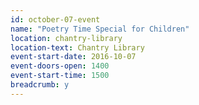 ```yaml
---
id: october-07-event
name: "Poetry Time Special for Children"
location: chantry-library
location-text: Chantry Library
event-start-date: 2016-10-07
event-doors-open: 1400
event-start-time: 1500
breadcrumb: y
---
```

